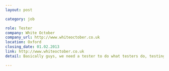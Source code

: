 ```yaml
---
layout: post

category: job

role: Tester
company: White October
company_url: http://www.whiteoctober.co.uk
location: Oxford
closing_date: 01.02.2013
link: http://www.whiteoctober.co.uk
detail: Basically guys, we need a tester to do what testers do, testing websites.

---
```

